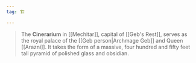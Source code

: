 ```yaml
---
tag: 🏗️

---
```

> The **Cinerarium** in [[Mechitar]], capital of [[Geb's Rest]], serves as the royal palace of the [[Geb person|Archmage Geb]] and Queen [[Arazni]].
> It takes the form of a massive, four hundred and fifty feet tall pyramid of polished glass and obsidian.







